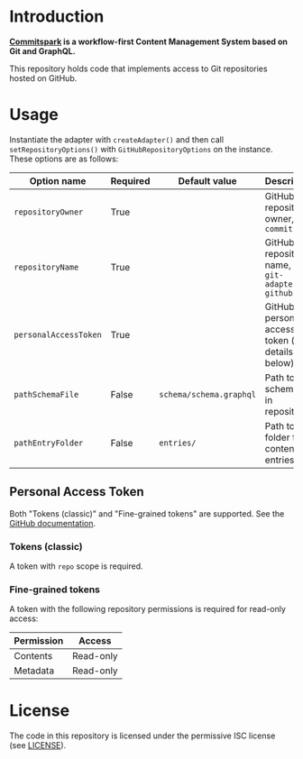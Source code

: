 # Introduction

**[Commitspark](https://commitspark.com) is a workflow-first Content Management System based on Git and GraphQL.**

This repository holds code that implements access to Git repositories hosted on GitHub.

# Usage

Instantiate the adapter with `createAdapter()` and then call `setRepositoryOptions()` with `GitHubRepositoryOptions` on
the instance. These options are as follows:

| Option name           | Required | Default value           | Description                                       |
|-----------------------|----------|-------------------------|---------------------------------------------------|
| `repositoryOwner`     | True     |                         | GitHub repository owner, e.g. `commitspark`       |
| `repositoryName`      | True     |                         | GitHub repository name, e.g. `git-adapter-github` |
| `personalAccessToken` | True     |                         | GitHub personal access token (see details below)  |
| `pathSchemaFile`      | False    | `schema/schema.graphql` | Path to schema file in repository                 |
| `pathEntryFolder`     | False    | `entries/`              | Path to folder for content entries                |

## Personal Access Token

Both "Tokens (classic)" and "Fine-grained tokens" are supported.
See
the [GitHub documentation](https://docs.github.com/en/graphql/guides/forming-calls-with-graphql#authenticating-with-graphql).

### Tokens (classic)

A token with `repo` scope is required.

### Fine-grained tokens

A token with the following repository permissions is required for read-only access:

| Permission | Access    |
|------------|-----------|
| Contents   | Read-only |
| Metadata   | Read-only |

# License

The code in this repository is licensed under the permissive ISC license (see [LICENSE](LICENSE)).
